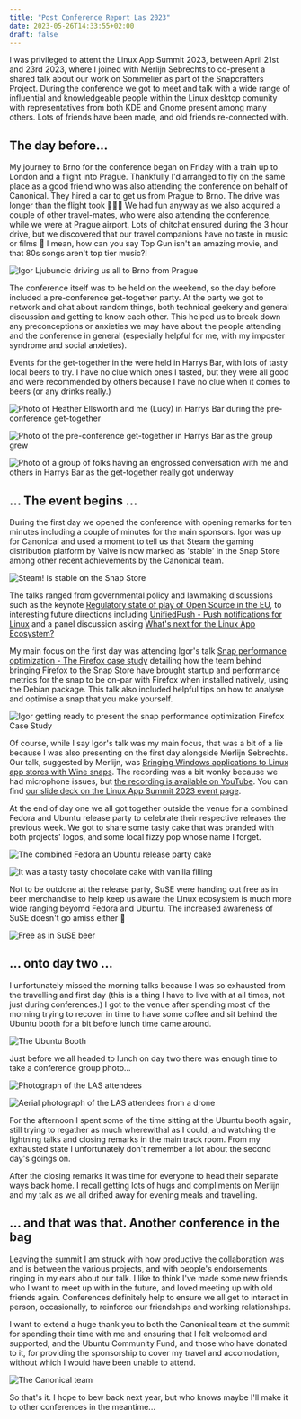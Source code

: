 ```yaml
---
title: "Post Conference Report Las 2023"
date: 2023-05-26T14:33:55+02:00
draft: false
---
```


I was privileged to attent the Linux App Summit 2023, between April 21st and 23rd 2023, where I joined with Merlijn Sebrechts to co-present a shared talk about our work on Sommelier as part of the Snapcrafters Project. During the conference we got to meet and talk with a wide range of influential and knowledgeable people within the Linux desktop comunity with representatives from both KDE and Gnome present among many others. Lots of friends have been made, and old friends re-connected with.

## The day before...

My journey to Brno for the conference began on Friday with a train up to London and a flight into Prague. Thankfully I'd arranged to fly on the same place as a good friend who was also attending the conference on behalf of Canonical. They hired a car to get us from Prague to Brno. The drive was longer than the flight took 🤦🏻‍♀️ We had fun anyway as we also acquired a couple of other travel-mates, who were also attending the conference, while we were at Prague airport. Lots of chitchat ensured during the 3 hour drive, but we discovered that our travel companions have no taste in music or films 🤭 I mean, how can you say Top Gun isn't an amazing movie, and that 80s songs aren't top tier music?!

![Igor Ljubuncic driving us all to Brno from Prague](igor-goes-driving-in-his-car.jpg)

The conference itself was to be held on the weekend, so the day before included a pre-conference get-together party. At the party we got to network and chat about random things, both technical geekery and general discussion and getting to know each other. This helped us to break down any preconceptions or anxieties we may have about the people attending and the conference in general (especially helpful for me, with my imposter syndrome and social anxieties).

Events for the get-together in the were held in Harrys Bar, with lots of tasty local beers to try. I have no clue which ones I tasted, but they were all good and were recommended by others because I have no clue when it comes to beers (or any drinks really.)

![Photo of Heather Ellsworth and me (Lucy) in Harrys Bar during the pre-conference get-together](heather-and-lucy-at-harrys.jpg)

![Photo of the pre-conference get-together in Harrys Bar as the group grew](harrys-bar-pre-conference-get-together.jpg)

![Photo of a group of folks having an engrossed conversation with me and others in Harrys Bar as the get-together really got underway](talking-with-folks-at-harrys.jpg)

## ... The event begins ...

During the first day we opened the conference with opening remarks for ten minutes including a couple of minutes for the main sponsors. Igor was up for Canonical and used a moment to tell us that Steam the gaming distribution platform by Valve is now marked as 'stable' in the Snap Store among other recent achievements by the Canonical team.

![Steam! is stable on the Snap Store](steam-snap-is-stable.jpg)

The talks ranged from governmental policy and lawmaking discussions such as the keynote [Regulatory state of play of Open Source in the EU](https://conf.linuxappsummit.org/event/5/sessions/6/), to interesting future directions including [UnifiedPush - Push notifications for Linux](https://conf.linuxappsummit.org/event/5/contributions/149/) and a panel discussion asking [What's next for the Linux App Ecosystem?](https://conf.linuxappsummit.org/event/5/contributions/151/)

My main focus on the first day was attending Igor's talk [Snap performance optimization - The Firefox case study](https://conf.linuxappsummit.org/event/5/contributions/152/) detailing how the team behind bringing Firefox to the Snap Store have brought startup and performance metrics for the snap to be on-par with Firefox when installed natively, using the Debian package. This talk also included helpful tips on how to analyse and optimise a snap that you make yourself.

![Igor getting ready to present the snap performance optimization Firefox Case Study](snap-performance-optimization-the-firefox-case-study.jpg)

Of course, while I say Igor's talk was my main focus, that was a bit of a lie because I was also presenting on the first day alongside Merlijn Sebrechts. Our talk, suggested by Merlijn, was [Bringing Windows applications to Linux app stores with Wine snaps](https://conf.linuxappsummit.org/event/5/contributions/156/). The recording was a bit wonky because we had microphone issues, but [the recording is available on YouTube](https://youtu.be/zBPndzvJgQo?t=3818). You can find [our slide deck on the Linux App Summit 2023 event page](https://conf.linuxappsummit.org/event/5/contributions/156/attachments/38/64/2023%20-%20Bringing%20Windows%20applications%20to%20Linux%20app%20stores%20with%20Wine%20snaps.pdf).

At the end of day one we all got together outside the venue for a combined Fedora and Ubuntu release party to celebrate their respective releases the previous week. We got to share some tasty cake that was branded with both projects' logos, and some local fizzy pop whose name I forget.

![The combined Fedora an Ubuntu release party cake](release-party-cake.jpg)

![It was a tasty tasty chocolate cake with vanilla filling](tasty-tasty-chocolate-cake.jpg)

Not to be outdone at the release party, SuSE were handing out free as in beer merchandise to help keep us aware the Linux ecosystem is much more wide ranging beyomd Fedora and Ubuntu. The increased awareness of SuSE doesn't go amiss either 🤭

![Free as in SuSE beer](free-as-in-suse-beer.jpg)

## ... onto day two ...

I unfortunately missed the morning talks because I was so exhausted from the travelling and first day (this is a thing I have to live with at all times, not just during conferences.) I got to the venue after spending most of the morning trying to recover in time to have some coffee and sit behind the Ubuntu booth for a bit before lunch time came around.

![The Ubuntu Booth](ubuntu-booth.jpg)

Just before we all headed to lunch on day two there was enough time to take a conference group photo...

![Photograph of the LAS attendees](las-group-photo-of-attendees.jpg)

![Aerial photograph of the LAS attendees from a drone](las-group-photo-of-attendees-from-above.jpg)

For the afternoon I spent some of the time sitting at the Ubuntu booth again, still trying to regather as much wherewithal as I could, and watching the lightning talks and closing remarks in the main track room. From my exhausted state I unfortunately don't remember a lot about the second day's goings on.

After the closing remarks it was time for everyone to head their separate ways back home. I recall getting lots of hugs and compliments on Merlijn and my talk as we all drifted away for evening meals and travelling.

## ... and that was that. Another conference in the bag

Leaving the summit I am struck with how productive the collaboration was and is between the various projects, and with people's endorsements ringing in my ears about our talk. I like to think I've made some new friends who I want to meet up with in the future, and loved meeting up with old friends again. Conferences definitely help to ensure we all get to interact in person, occasionally, to reinforce our friendships and working relationships.

I want to extend a huge thank you to both the Canonical team at the summit for spending their time with me and ensuring that I felt welcomed and supported; and the Ubuntu Community Fund, and those who have donated to it, for providing the sponsorship to cover my travel and accomodation, without which I would have been unable to attend.

![The Canonical team](the-caconicalers.jpg)

So that's it. I hope to bew back next year, but who knows maybe I'll make it to other conferences in the meantime...
